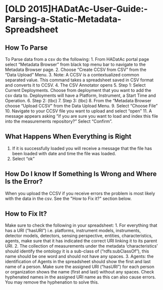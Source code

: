 # \[OLD 2015\]HADatAc-User-Guide:-Parsing-a-Static-Metadata-Spreadsheet

## How To Parse

To Parse data from a csv do the following: 1. From HADatAc portal page select “Metadata Browser” from black top menu bar to navigate to the Metadata Browser page. 2. Choose “Create CCSV from CSV” from the “Data Upload” Menu. 3. Note: A CCSV is a contextualized common separated value. This command takes a spreadsheet saved in CSV format and converts it to CCSV. 4. The CSV Annotator opens 5. Step 1: Select Current Deployments. Choose from deployment that you want to add the csv data to. Deployments will have a Platform, Instrument, a Start Time and Operation. 6. Step 2: \(tbc\) 7. Step 3: \(tbc\) 8. From the “Metadata Browser choose “Upload CCSV” from the Data Upload Menu. 9. Select “Choose File” 10. Navigate to your CCSV file you want to upload and select “open” 11. A message appears asking ”if you are sure you want to load and index this file into the measurements repository?” Select “Confirm”.

## What Happens When Everything is Right

1. If it is successfully loaded you will receive a message that the file has been loaded with date and time the file was loaded.
2. Select “ok”

## How Do I know If Something Is Wrong and Where Is the Error?

When you upload the CCSV if you receive errors the problem is most likely with the data in the csv. See the "How to Fix it?" section below.

## How to Fix It?

Make sure to check the following in your spreadsheet: 1. For everything that has a URI \(“hasURI”\) i.e. platforms, instrument models, instruments, detector models, detectors, sensing perspective, entities, characteristics, agents, make sure that it has indicated the correct URI linking it to its parent URI. 2. The collection of measurements under the metadata ‘characteristics’ should identify the ontology it is a sub-class of \(“rdfs:subClassOf”\), this name should be one word and should not have any spaces. 3. Agents: the identification of Agents in the spreadsheet should show the first and last name of a person. Make sure the assigned URI \(“hasURI”\) for each person or organization shows the name \(first and last\) without any spaces. Check hyphenated names in the assigned URI name as this can also cause errors. You may remove the hyphenation to solve this.

